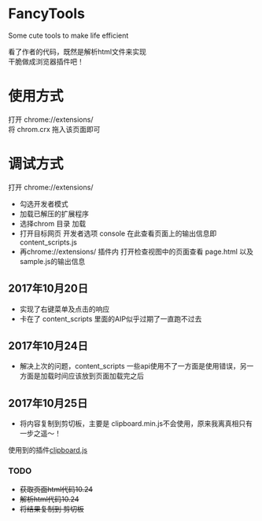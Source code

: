 # FancyTools
Some cute tools to make life efficient  


看了作者的代码，既然是解析html文件来实现  
干脆做成浏览器插件吧！  

# 使用方式  
  打开 chrome://extensions/  
  将 chrom.crx 拖入该页面即可
# 调试方式  
  打开 chrome://extensions/  
- 勾选开发者模式
- 加载已解压的扩展程序
- 选择chrom 目录 加载  
- 打开目标网页 开发者选项 console 在此查看页面上的输出信息即 content_scripts.js
- 再chrome://extensions/ 插件内 打开检查视图中的页面查看  page.html 以及 sample.js的输出信息

## 2017年10月20日
- 实现了右键菜单及点击的响应
- 卡在了 content_scripts 里面的AIP似乎过期了一直跑不过去

## 2017年10月24日
- 解决上次的问题，content_scripts 一些api使用不了一方面是使用错误，另一方面是加载时间应该放到页面加载完之后

## 2017年10月25日
- 将内容复制到剪切板，主要是 clipboard.min.js不会使用，原来我离真相只有一步之遥～！

使用到的插件[clipboard.js](https://github.com/zenorocha/clipboard.js)
### TODO
- ~~获取页面html代码10.24~~
- ~~解析html代码10.24~~
- ~~将结果复制到 剪切板~~
